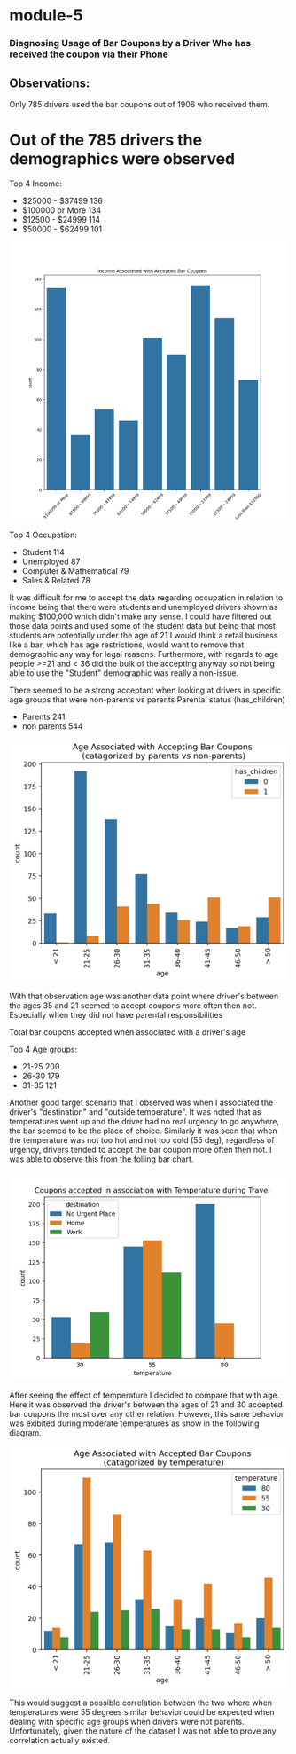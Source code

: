# module-5
### Diagnosing Usage of Bar Coupons by a Driver Who has received the coupon via their Phone

## Observations:

Only 785 drivers used the bar coupons out of 1906 who received them.
# Out of the 785 drivers the demographics were observed
Top 4 Income: 
- $25000 - $37499     136
- $100000 or More     134
- $12500 - $24999     114
- $50000 - $62499     101

![image](images/income_accepted_bar_coupons.png)


Top 4 Occupation:
- Student                       114
- Unemployed                    87
- Computer & Mathematical       79
- Sales & Related               78

It was difficult for me to accept the data regarding occupation in relation to income being that there were students and unemployed drivers shown as making $100,000 which didn't make any sense.  I could have filtered out those data points and used some of the student data but being that most students are potentially under the age of 21 I would think a retail business like a bar, which has age restrictions, would want to remove that demographic any way for legal reasons.  Furthermore, with regards to age people >=21 and < 36 did the bulk of the accepting anyway so not being able to use the "Student" demographic was really a non-issue.

There seemed to be a strong acceptant when looking at drivers in specific age groups that were non-parents vs parents
Parental status (has_children)
- Parents       241
- non parents   544 

![image](images/bar-coupon-all_ages-parental_status.png)


With that observation age was another data point where driver's between the ages 35 and 21 seemed to accept coupons more often then not.  Especially when they did not have parental responsibilities

Total bar coupons accepted when associated with a driver's age

Top 4 Age groups:
- 21-25    200
- 26-30    179
- 31-35    121

Another good target scenario that I observed was when I associated the driver's "destination" and "outside temperature".  It was noted that as temperatures went up and the driver had no real urgency to go anywhere, the bar seemed to be the place of choice.  Similarly it was seen that when the temperature was not too hot and not too cold (55 deg), regardless of urgency, drivers tended to accept the bar coupon more often then not.  I was able to observe this from the folling bar chart.

![image](images/temp_and_travel_waccepted_bar_coupons.png)


After seeing the effect of temperature I decided to compare that with age.  Here it was observed the driver's between the ages of 21 and 30 accepted bar coupons the most over any other relation.  However, this same behavior was exibited during moderate temperatures as show in the following diagram.

![image](images/bar-coupon-all_ages-by_temp.png)

This would suggest a possible correlation between the two where when temperatures were 55 degrees similar behavior could be expected when dealing with specific age groups when drivers were not parents.  Unfortunately, given the nature of the dataset I was not able to prove any correlation actually existed.
